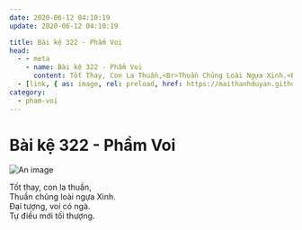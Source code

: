 ```yaml
---
date: 2020-06-12 04:10:19
update: 2020-06-12 04:10:19

title: Bài kệ 322 - Phẩm Voi
head:
  - - meta
    - name: Bài kệ 322 - Phẩm Voi
      content: Tốt Thay, Con La Thuần,<Br>Thuần Chủng Loài Ngựa Xinh.<Br>Ðại Tượng, Voi Có Ngà.<Br>Tự Điều Mới Tối Thượng.<Br>
  - [link, { as: image, rel: preload, href: https://maithanhduyan.github.io/kinh-phap-cu/img/pham-voi/pham-voi-322.jpg }]
category:
  - pham-voi
---
```


# Bài kệ 322 - Phẩm Voi

![An image](/img/pham-voi/pham-voi-322.jpg)

Tốt thay, con la thuần,<br>Thuần chủng loài ngựa Xinh.<br>Ðại tượng, voi có ngà.<br>Tự điều mới tối thượng.<br>
